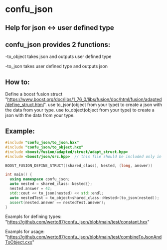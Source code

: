 # confu_json
## Help for json <-> user defined type
## confu_json provides 2 functions:

  -to_object takes json and outputs user defined type
  
  -to_json takes user defined type and outputs json

## How to:
  Define a boost fusion struct "https://www.boost.org/doc/libs/1_76_0/libs/fusion/doc/html/fusion/adapted/define_struct.html".
  use to_json(object from your type) to create a json with the data from your type.
  use to_object<your type>(object from your type) to create a json with the data from your type.
  
  
## Example:
  ```c++
  #include "confu_json/to_json.hxx"
  #include "confu_json/to_object.hxx"
  #include <boost/fusion/adapted/struct/adapt_struct.hpp>
  #include <boost/json/src.hpp>  // this file should be included only in one translation unit

  BOOST_FUSION_DEFINE_STRUCT((shared_class), Nested, (long, answer))

  int main() {
    using namespace confu_json;
    auto nested = shared_class::Nested{};
    nested.answer = 42;
    std::cout << to_json(nested) << std::endl;
    auto nestedTest = to_object<shared_class::Nested>(to_json(nested));
    assert(nested.answer == nestedTest.answer);
  }  
  ```
  Exampls for defining types: "https://github.com/werto87/confu_json/blob/main/test/constant.hxx"
  
  Exampls for usage: "https://github.com/werto87/confu_json/blob/main/test/combineToJsonAndToObject.cxx"

